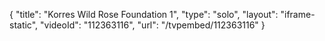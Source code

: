 {
    "title": "Korres Wild Rose Foundation 1",
    "type": "solo",
    "layout": "iframe-static",
    "videoId": "112363116",
    "url": "\/tvpembed\/112363116"
}